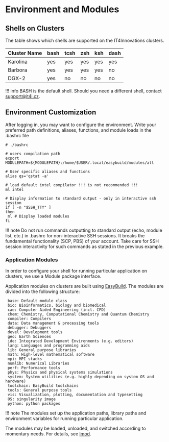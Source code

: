# Environment and Modules

## Shells on Clusters

The table shows which shells are supported on the IT4Innovations clusters.

| Cluster Name    | bash | tcsh | zsh | ksh | dash |
| --------------- | ---- | ---- | --- | --- | ---- |
| Karolina        | yes  | yes  | yes | yes | yes  |
| Barbora         | yes  | yes  | yes | yes | no   |
| DGX-2           | yes  | no   | no  | no  | no   |

!!! info
    BASH is the default shell. Should you need a different shell, contact support@it4i.cz.

## Environment Customization

After logging in, you may want to configure the environment. Write your preferred path definitions, aliases, functions, and module loads in the .bashrc file

```console
# ./bashrc

# users compilation path
export MODULEPATH=${MODULEPATH}:/home/$USER/.local/easybuild/modules/all

# User specific aliases and functions
alias qs='qstat -a'

# load default intel compilator !!! is not recommended !!!
ml intel

# Display information to standard output - only in interactive ssh session
if [ -n "$SSH_TTY" ]
then
 ml # Display loaded modules
fi
```

!!! note
    Do not run commands outputting to standard output (echo, module list, etc.) in .bashrc for non-interactive SSH sessions. It breaks the fundamental functionality (SCP, PBS) of your account. Take care for SSH session interactivity for such commands as stated in the previous example.

### Application Modules

In order to configure your shell for running particular application on clusters, we use a Module package interface.

Application modules on clusters are built using [EasyBuild][1]. The modules are divided into the following structure:

```
 base: Default module class
 bio: Bioinformatics, biology and biomedical
 cae: Computer Aided Engineering (incl. CFD)
 chem: Chemistry, Computational Chemistry and Quantum Chemistry
 compiler: Compilers
 data: Data management & processing tools
 debugger: Debuggers
 devel: Development tools
 geo: Earth Sciences
 ide: Integrated Development Environments (e.g. editors)
 lang: Languages and programming aids
 lib: General purpose libraries
 math: High-level mathematical software
 mpi: MPI stacks
 numlib: Numerical Libraries
 perf: Performance tools
 phys: Physics and physical systems simulations
 system: System utilities (e.g. highly depending on system OS and hardware)
 toolchain: EasyBuild toolchains
 tools: General purpose tools
 vis: Visualization, plotting, documentation and typesetting
 OS: singularity image
 python: python packages
```

!!! note
    The modules set up the application paths, library paths and environment variables for running particular application.

The modules may be loaded, unloaded, and switched according to momentary needs. For details, see [lmod][2].

[1]: software/tools/easybuild.md
[2]: software/modules/lmod.md
